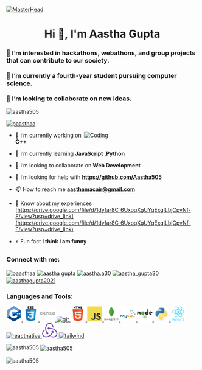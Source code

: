 [![MasterHead](https://i.gadgets360cdn.com/large/github_twitter_full_1570696775252.jpg)](https://Aastha505.io)
<h1 align="center">Hi 👋, I'm Aastha Gupta</h1>
<h3 align="left">
    👀 I’m interested in hackathons, webathons, and group projects that can contribute to our society.<br><br>
    🌱 I’m currently a fourth-year student pursuing computer science.<br><br>
    💞️ I’m looking to collaborate on new ideas.
</h3>


<p align="left"> <img src="https://komarev.com/ghpvc/?username=aastha505&label=Profile%20views&color=0e75b6&style=flat" alt="aastha505" /> </p>

<p align="left"> <a href="https://twitter.com/paasthaa" target="blank"><img src="https://img.shields.io/twitter/follow/paasthaa?logo=twitter&style=for-the-badge" alt="paasthaa" /></a> </p>

<img align="right" alt="Coding" width="300" src="https://img.etimg.com/thumb/width-1200,height-900,imgsize-638053,resizemode-75,msid-84146083/prime/technology-and-startups/booting-up-developer-economy-how-tech-startups-are-helping-coders-build-and-test-software-faster.jpg">

- 🔭 I’m currently working on **C++**

- 🌱 I’m currently learning **JavaScript ,Python**

- 👯 I’m looking to collaborate on **Web Development**

- 🤝 I’m looking for help with **https://github.com/Aastha505**

- 📫 How to reach me **aasthamacair@gmail.com**

- 📄 Know about my experiences [https://drive.google.com/file/d/1dyfar8C_6UxoqXgUYqExgILbjCpvNf-F/view?usp=drive_link](https://drive.google.com/file/d/1dyfar8C_6UxoqXgUYqExgILbjCpvNf-F/view?usp=drive_link)

- ⚡ Fun fact **I think I am funny**

<h3 align="left">Connect with me:</h3>
<p align="left">
<a href="https://twitter.com/paasthaa" target="blank"><img align="center" src="https://raw.githubusercontent.com/rahuldkjain/github-profile-readme-generator/master/src/images/icons/Social/twitter.svg" alt="paasthaa" height="30" width="40" /></a>
<a href="https://linkedin.com/in/aastha gupta" target="blank"><img align="center" src="https://raw.githubusercontent.com/rahuldkjain/github-profile-readme-generator/master/src/images/icons/Social/linked-in-alt.svg" alt="aastha gupta" height="30" width="40" /></a>
<a href="https://instagram.com/aastha.a30" target="blank"><img align="center" src="https://raw.githubusercontent.com/rahuldkjain/github-profile-readme-generator/master/src/images/icons/Social/instagram.svg" alt="aastha.a30" height="30" width="40" /></a>
<a href="https://www.leetcode.com/aastha_gupta30" target="blank"><img align="center" src="https://raw.githubusercontent.com/rahuldkjain/github-profile-readme-generator/master/src/images/icons/Social/leet-code.svg" alt="aastha_gupta30" height="30" width="40" /></a>
<a href="https://auth.geeksforgeeks.org/user/aasthagupta2021" target="blank"><img align="center" src="https://raw.githubusercontent.com/rahuldkjain/github-profile-readme-generator/master/src/images/icons/Social/geeks-for-geeks.svg" alt="aasthagupta2021" height="30" width="40" /></a>
</p>

<h3 align="left">Languages and Tools:</h3>
<p align="left"> <a href="https://www.w3schools.com/cpp/" target="_blank" rel="noreferrer"> <img src="https://raw.githubusercontent.com/devicons/devicon/master/icons/cplusplus/cplusplus-original.svg" alt="cplusplus" width="40" height="40"/> </a> <a href="https://www.w3schools.com/css/" target="_blank" rel="noreferrer"> <img src="https://raw.githubusercontent.com/devicons/devicon/master/icons/css3/css3-original-wordmark.svg" alt="css3" width="40" height="40"/> </a> <a href="https://expressjs.com" target="_blank" rel="noreferrer"> <img src="https://raw.githubusercontent.com/devicons/devicon/master/icons/express/express-original-wordmark.svg" alt="express" width="40" height="40"/> </a> <a href="https://git-scm.com/" target="_blank" rel="noreferrer"> <img src="https://www.vectorlogo.zone/logos/git-scm/git-scm-icon.svg" alt="git" width="40" height="40"/> </a> <a href="https://www.w3.org/html/" target="_blank" rel="noreferrer"> <img src="https://raw.githubusercontent.com/devicons/devicon/master/icons/html5/html5-original-wordmark.svg" alt="html5" width="40" height="40"/> </a> <a href="https://developer.mozilla.org/en-US/docs/Web/JavaScript" target="_blank" rel="noreferrer"> <img src="https://raw.githubusercontent.com/devicons/devicon/master/icons/javascript/javascript-original.svg" alt="javascript" width="40" height="40"/> </a> <a href="https://www.mongodb.com/" target="_blank" rel="noreferrer"> <img src="https://raw.githubusercontent.com/devicons/devicon/master/icons/mongodb/mongodb-original-wordmark.svg" alt="mongodb" width="40" height="40"/> </a> <a href="https://www.mysql.com/" target="_blank" rel="noreferrer"> <img src="https://raw.githubusercontent.com/devicons/devicon/master/icons/mysql/mysql-original-wordmark.svg" alt="mysql" width="40" height="40"/> </a> <a href="https://nodejs.org" target="_blank" rel="noreferrer"> <img src="https://raw.githubusercontent.com/devicons/devicon/master/icons/nodejs/nodejs-original-wordmark.svg" alt="nodejs" width="40" height="40"/> </a> <a href="https://www.python.org" target="_blank" rel="noreferrer"> <img src="https://raw.githubusercontent.com/devicons/devicon/master/icons/python/python-original.svg" alt="python" width="40" height="40"/> </a> <a href="https://reactjs.org/" target="_blank" rel="noreferrer"> <img src="https://raw.githubusercontent.com/devicons/devicon/master/icons/react/react-original-wordmark.svg" alt="react" width="40" height="40"/> </a> <a href="https://reactnative.dev/" target="_blank" rel="noreferrer"> <img src="https://reactnative.dev/img/header_logo.svg" alt="reactnative" width="40" height="40"/> </a> <a href="https://redux.js.org" target="_blank" rel="noreferrer"> <img src="https://raw.githubusercontent.com/devicons/devicon/master/icons/redux/redux-original.svg" alt="redux" width="40" height="40"/> </a> <a href="https://tailwindcss.com/" target="_blank" rel="noreferrer"> <img src="https://www.vectorlogo.zone/logos/tailwindcss/tailwindcss-icon.svg" alt="tailwind" width="40" height="40"/> </a> </p>

<p><img align="left" src="https://github-readme-stats.vercel.app/api/top-langs?username=aastha505&show_icons=true&locale=en&layout=compact" alt="aastha505" /></p>

<p>&nbsp;<img align="center" src="https://github-readme-stats.vercel.app/api?username=aastha505&show_icons=true&locale=en" alt="aastha505" /></p>

<p><img align="center" src="https://github-readme-streak-stats.herokuapp.com/?user=aastha505&" alt="aastha505" /></p>
